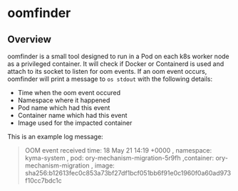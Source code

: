# oomfinder

## Overview

oomfinder is a small tool designed to run in a Pod on each k8s worker node as a privileged container. It will check if Docker or Containerd is used and attach to its socket to listen for oom events. If an oom event occurs, oomfinder will print a message to `os stdout` with the following details:

* Time when the oom event occured
* Namespace where it happened
* Pod name which had this event
* Container name which had this event
* Image used for the impacted container


This is an example log message:
>OOM event received time: 18 May 21 14:19 +0000 , namespace: kyma-system , pod: ory-mechanism-migration-5r9fh ,container: ory-mechanism-migration , image: sha256:b12613fec0c853a73bf27df1bcf051bb6f91e0c1960f0a60ad973f10cc7bdc1c
